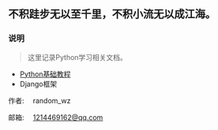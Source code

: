 ## 不积跬步无以至千里，不积小流无以成江海。



### 说明
> 这里记录Python学习相关文档。

- [Python基础教程](syntax.md)
- Django框架


作者: &emsp;random_wz

邮箱: &emsp;1214469162@qq.com